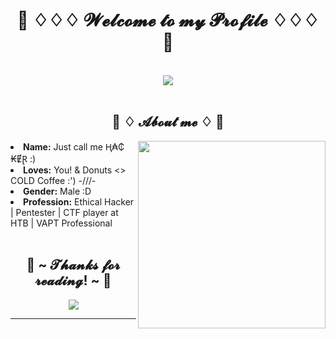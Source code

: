 <body>
<h1 align="center">💖 ♢♢♢ 𝓦𝓮𝓵𝓬𝓸𝓶𝓮 𝓽𝓸 𝓶𝔂 𝓟𝓻𝓸𝓯𝓲𝓵𝓮 ♢♢♢ 💖</h1>
<br>
<div align="center">
<img src="https://64.media.tumblr.com/5e4e859c487472985b2a3e398ac2a13b/tumblr_inline_oy6i6wEruH1qj3xt8_540.gif">
</div>
<br>
<div>
<h2 align="center"> 🦊 ♢ 𝓐𝓫𝓸𝓾𝓽 𝓶𝓮 ♢ 🦊 </h2>
<img src="https://media.tenor.com/images/93050f7326ce464ac09af37962bd9d81/tenor.gif" align="right" height=300>
<li>
<b>Name:</b> Just call me Ⱨ₳₵₭ɆⱤ :)</li>
<li>
<b>Loves:</b> You! & Donuts <> COLD Coffee :') -///-
</li>
<li>
<b>Gender:</b> Male :D
</li>
<li>
<b>Profession:</b> Ethical Hacker | Pentester | CTF player at HTB | VAPT Professional
</li>
<br>
</div>
<h2 align="center">💖 ~ 𝓣𝓱𝓪𝓷𝓴𝓼 𝓯𝓸𝓻 𝓻𝓮𝓪𝓭𝓲𝓷𝓰! ~ 💖</h2>
<div align="center">
<img src="https://thumbs.gfycat.com/ElderlyNiceIsopod-size_restricted.gif">
</div>
<hr>
</div>
</div>
</body>
